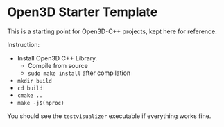 # Open3D Starter Template

This is a starting point for Open3D-C++ projects, kept here for reference.

Instruction:

- Install Open3D C++ Library.
    - Compile from source
    - `sudo make install` after compilation
- `mkdir build`
- `cd build`
- `cmake ..`
- `make -j$(nproc)`

You should see the `testvisualizer` executable if everything works fine. 
